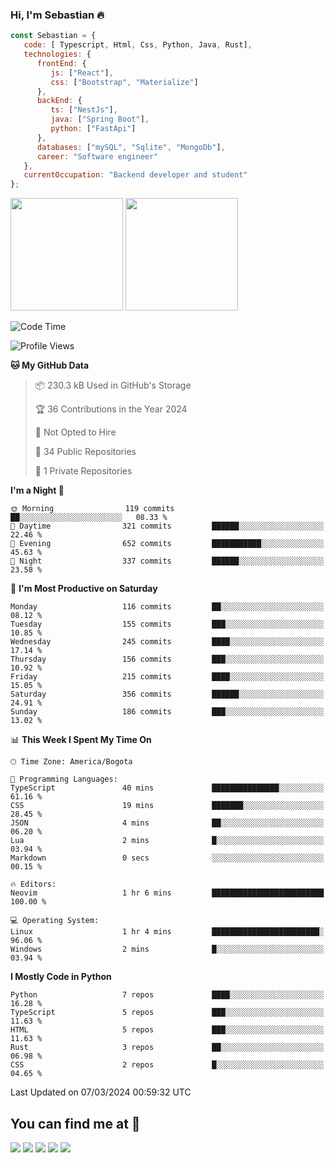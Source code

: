 ### Hi, I'm Sebastian :fire:

```js
const Sebastian = {
   code: [ Typescript, Html, Css, Python, Java, Rust],
   technologies: {
      frontEnd: {
         js: ["React"],
         css: ["Bootstrap", "Materialize"]
      },
      backEnd: {
         ts: ["NestJs"],
         java: ["Spring Boot"],
         python: ["FastApi"]
      },
      databases: ["mySQL", "Sqlite", "MongoDb"],
      career: "Software engineer"
   },
   currentOccupation: "Backend developer and student"
};
```
<div>
<img height=180em src="https://github-readme-stats.vercel.app/api?username=XantX&theme=gruvbox&show_icons=true"/>
<img height=180em src="https://github-readme-stats.vercel.app/api/top-langs/?username=XantX&layout=compact&theme=gruvbox"/>
</div>

<!--START_SECTION:waka-->
![Code Time](http://img.shields.io/badge/Code%20Time-41%20hrs%2048%20mins-blue)

![Profile Views](http://img.shields.io/badge/Profile%20Views-5-blue)

**🐱 My GitHub Data** 

> 📦 230.3 kB Used in GitHub's Storage 
 > 
> 🏆 36 Contributions in the Year 2024
 > 
> 🚫 Not Opted to Hire
 > 
> 📜 34 Public Repositories 
 > 
> 🔑 1 Private Repositories 
 > 
**I'm a Night 🦉** 

```text
🌞 Morning                119 commits         ██░░░░░░░░░░░░░░░░░░░░░░░   08.33 % 
🌆 Daytime                321 commits         ██████░░░░░░░░░░░░░░░░░░░   22.46 % 
🌃 Evening                652 commits         ███████████░░░░░░░░░░░░░░   45.63 % 
🌙 Night                  337 commits         ██████░░░░░░░░░░░░░░░░░░░   23.58 % 
```
📅 **I'm Most Productive on Saturday** 

```text
Monday                   116 commits         ██░░░░░░░░░░░░░░░░░░░░░░░   08.12 % 
Tuesday                  155 commits         ███░░░░░░░░░░░░░░░░░░░░░░   10.85 % 
Wednesday                245 commits         ████░░░░░░░░░░░░░░░░░░░░░   17.14 % 
Thursday                 156 commits         ███░░░░░░░░░░░░░░░░░░░░░░   10.92 % 
Friday                   215 commits         ████░░░░░░░░░░░░░░░░░░░░░   15.05 % 
Saturday                 356 commits         ██████░░░░░░░░░░░░░░░░░░░   24.91 % 
Sunday                   186 commits         ███░░░░░░░░░░░░░░░░░░░░░░   13.02 % 
```


📊 **This Week I Spent My Time On** 

```text
🕑︎ Time Zone: America/Bogota

💬 Programming Languages: 
TypeScript               40 mins             ███████████████░░░░░░░░░░   61.16 % 
CSS                      19 mins             ███████░░░░░░░░░░░░░░░░░░   28.45 % 
JSON                     4 mins              ██░░░░░░░░░░░░░░░░░░░░░░░   06.20 % 
Lua                      2 mins              █░░░░░░░░░░░░░░░░░░░░░░░░   03.94 % 
Markdown                 0 secs              ░░░░░░░░░░░░░░░░░░░░░░░░░   00.15 % 

🔥 Editors: 
Neovim                   1 hr 6 mins         █████████████████████████   100.00 % 

💻 Operating System: 
Linux                    1 hr 4 mins         ████████████████████████░   96.06 % 
Windows                  2 mins              █░░░░░░░░░░░░░░░░░░░░░░░░   03.94 % 
```

**I Mostly Code in Python** 

```text
Python                   7 repos             ████░░░░░░░░░░░░░░░░░░░░░   16.28 % 
TypeScript               5 repos             ███░░░░░░░░░░░░░░░░░░░░░░   11.63 % 
HTML                     5 repos             ███░░░░░░░░░░░░░░░░░░░░░░   11.63 % 
Rust                     3 repos             ██░░░░░░░░░░░░░░░░░░░░░░░   06.98 % 
CSS                      2 repos             █░░░░░░░░░░░░░░░░░░░░░░░░   04.65 % 
```




 Last Updated on 07/03/2024 00:59:32 UTC
<!--END_SECTION:waka-->

## You can find me at :eyes:

<div> 
  <a href="https://www.instagram.com/zxantx" target="_blank"><img src="https://img.shields.io/badge/-Instagram-%23E4405F?style=for-the-badge&logo=instagram&logoColor=white" target="_blank"></a>
 	<a href="https://www.twitch.tv/xantxx" target="_blank"><img src="https://img.shields.io/badge/Twitch-9146FF?style=for-the-badge&logo=twitch&logoColor=white" target="_blank"></a>
  <a href = "mailto:sebastian.diaz.trabajo@gmail.com"><img src="https://img.shields.io/badge/-Gmail-%23333?style=for-the-badge&logo=gmail&logoColor=white" target="_blank"></a>
  <a href="https://www.linkedin.com/in/sebastian-diaz-torres/" target="_blank"><img src="https://img.shields.io/badge/-LinkedIn-%230077B5?style=for-the-badge&logo=linkedin&logoColor=white" target="_blank"></a> 
    <a href="https://sebastiandiazweb.com/" target="_blank"><img src="https://img.shields.io/badge/-web-%23333?style=for-the-badge&logo=google-chrome&logoColor=yellow" target="_blank"></a> 
  
</div>

